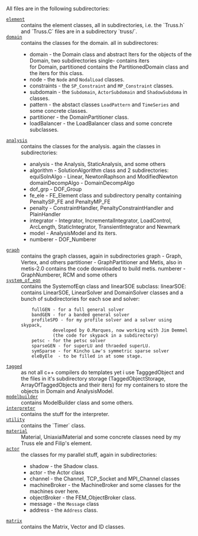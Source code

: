 
All files are in the following subdirectories:

<dl>

<dt><a href="./element"><code>element</code></a></dt>
<dd>contains the element classes, all in subdirectories, i.e. the
`Truss.h` and `Truss.C` files are in a subdirectory `truss/`.
</dd>

<dt><a href="./domain"><code>domain</code></a></dt>
<dd>contains the classes for the domain. all in subdirectores:

- domain - the Domain class and abstract Iters for the objects of
           the Domain, two subdirectories single- contains iters  
           for Domain, partitioned contains the PartitionedDomain
           class and the iters for this class.
- node - the `Node` and `NodalLoad` classes.
- constraints - the `SP_Constraint` and `MP_Constraint` classes.
- subdomain - the `Subdomain`, `ActorSubdomain` and `ShadowSubdoma` in classes.
- pattern - the abstact classes `LoadPattern` and `TimeSeries` and some concrete classes.
- partitioner - the DomainPartitioner class.
- loadBalancer - the LoadBalancer class and some concrete subclasses.

</dd>

<dt><a href="./analysis"><code>analysis</code></a></dt>
<dd>contains the classes for the analysis. again the classes in subdirectories:

 - analysis - the Analysis, StaticAnalysis, and some others
 - algorithm - SolutionAlgorithm class and 2 subdirectories:
           equiSolnAlgo - Linear, NewtonRaphson and ModifiedNewton
           domainDecompAlgo - DomainDecompAlgo
 - dof_grp - DOF_Group
 - fe_ele - FE_Element class and subdirectory penalty containing
           PenaltySP_FE and PenaltyMP_FE
 - penalty - ConstraintHandler, PenaltyConstraintHandler and
           PlainHandler
 - integrator - Integrator, IncrementalIntegrator, LoadControl,
           ArcLength, StaticIntegrator, TransientIntegrator and
           Newmark
 - model - AnalysisModel and its iters.
 - numberer - DOF_Numberer
           
<dt><a href="./graph"><code>graph</code></a></dt>
<dd>contains the graph classes, again in subdirectories
        graph - Graph, Vertex, and others
        partitioner - GraphPartitioner and Metis, also in metis-2.0
                contains the code downloaded to build metis.
        numberer - GraphNumberer, RCM and some others
</dd>

<dt><a href="./system_of_eqn"><code>system_of_eqn</code></a></dt>
<dd>contains the SystemofEqn class and linearSOE subclass:
        linearSOE: contains LinearSOE, LinearSolver and DomainSolver
        classes and a bunch of subdirectories for each soe and solver:
        
        fullGEN - for a full general solver
        bandGEN - for a banded general solver
        profileSPD - for my profile solver and a solver using skypack,
                developed by O.Marques, now working with Jim Demmel
                (the code for skypack in a subdirectory)
        petsc - for the petsc solver
        sparseGEN - for superLU and thraeded superLU.
        symSparse - for Kincho Law's symmetric sparse solver
        eleByEle  - to be filled in at some stage.
</dd>

<dt><a href="./tagged"><code>tagged</code></a></dt>
<dd>as not all c++ compilers do templates yet i use TagggedObject
        and the files in it's subdirectory storage (TaggedObjectStorage,
        ArrayOfTaggedObjects and their iters) for my containers to store
        the objects in Domain and AnalysisModel.
</dd>

<dt><a href="./modelbuilder"><code>modelbuilder</code></a></dt>
<dd>contains ModelBuilder class and some others.
        
</dd>

<dt><a href="./interpreter"><code>interpreter</code></a></dt>
<dd>contains the stuff for the interpreter.
</dd>

<dt><a href="./utility"><code>utility</code></a></dt>
<dd>contains the `Timer` class.</dd>

<dt><a href="./material"><code>material</code></a></dt>
<dd>Material, UniaxialMaterial and some concrete classes need by
        my Truss ele and Filip's element.
        
<dt><a href="./actor"><code>actor</code></a></dt>
<dd>the classes for my parallel stuff, again in subdirectories:

 - shadow - the Shadow class.  
 - actor - the Actor class
 - channel - the Channel, TCP_Socket and MPI_Channel classes
 - machineBroker - the MachineBroker and some classes for the machines over here.
 - objectBroker - the FEM_ObjectBroker class.
 - message - the `Message` class
 - address - the `Address` class.

<dt><a href="./matrix"><code>matrix</code></a><dd>contains the Matrix, Vector and ID classes.</dd>

</dl>

